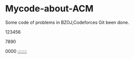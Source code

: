 # Mycode-about-ACM
Some code of problems in BZOJ,Codeforces
Git been done.

123456

7890

0000
;;;;;;;

